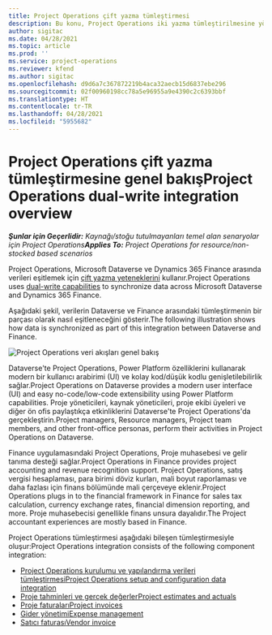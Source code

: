 ```yaml
---
title: Project Operations çift yazma tümleştirmesi
description: Bu konu, Project Operations iki yazma tümleştirilmesine yönelik bir genel bakış sağlar.
author: sigitac
ms.date: 04/28/2021
ms.topic: article
ms.prod: ''
ms.service: project-operations
ms.reviewer: kfend
ms.author: sigitac
ms.openlocfilehash: d9d6a7c367872219b4aca32aecb15d6837ebe296
ms.sourcegitcommit: 02f00960198cc78a5e96955a9e4390c2c6393bbf
ms.translationtype: HT
ms.contentlocale: tr-TR
ms.lasthandoff: 04/28/2021
ms.locfileid: "5955682"
---
```

# <a name="project-operations-dual-write-integration-overview"></a><span data-ttu-id="458e3-103">Project Operations çift yazma tümleştirmesine genel bakış</span><span class="sxs-lookup"><span data-stu-id="458e3-103">Project Operations dual-write integration overview</span></span>

<span data-ttu-id="458e3-104">_**Şunlar için Geçerlidir:** Kaynağı/stoğu tutulmayanları temel alan senaryolar için Project Operations_</span><span class="sxs-lookup"><span data-stu-id="458e3-104">_**Applies To:** Project Operations for resource/non-stocked based scenarios_</span></span>

<span data-ttu-id="458e3-105">Project Operations, Microsoft Dataverse ve Dynamics 365 Finance arasında verileri eşitlemek için [çift yazma yeteneklerini](/dynamics365/fin-ops-core/dev-itpro/data-entities/dual-write/dual-write-home-page) kullanır.</span><span class="sxs-lookup"><span data-stu-id="458e3-105">Project Operations uses [dual-write capabilities](/dynamics365/fin-ops-core/dev-itpro/data-entities/dual-write/dual-write-home-page) to synchronize data across Microsoft Dataverse and Dynamics 365 Finance.</span></span>

<span data-ttu-id="458e3-106">Aşağıdaki şekil, verilerin Dataverse ve Finance arasındaki tümleştirmenin bir parçası olarak nasıl eşitleneceğini gösterir.</span><span class="sxs-lookup"><span data-stu-id="458e3-106">The following illustration shows how data is synchronized as part of this integration between Dataverse and Finance.</span></span>

![Project Operations veri akışları genel bakış](./media/ProjectOperationsFlows.jpg)

<span data-ttu-id="458e3-108">Dataverse'te Project Operations, Power Platform özelliklerini kullanarak modern bir kullanıcı arabirimi (UI) ve kolay kod/düşük kodlu genişletilebilirlik sağlar.</span><span class="sxs-lookup"><span data-stu-id="458e3-108">Project Operations on Dataverse provides a modern user interface (UI) and easy no-code/low-code extensibility using Power Platform capabilities.</span></span> <span data-ttu-id="458e3-109">Proje yöneticileri, kaynak yöneticileri, proje ekibi üyeleri ve diğer ön ofis paylaştıkça etkinliklerini Dataverse'te Project Operations'da gerçekleştirin.</span><span class="sxs-lookup"><span data-stu-id="458e3-109">Project managers, Resource managers, Project team members, and other front-office personas, perform their activities in Project Operations on Dataverse.</span></span>

<span data-ttu-id="458e3-110">Finance uygulamasındaki Project Operations, Proje muhasebesi ve gelir tanıma desteği sağlar.</span><span class="sxs-lookup"><span data-stu-id="458e3-110">Project Operations in Finance provides project accounting and revenue recognition support.</span></span> <span data-ttu-id="458e3-111">Project Operations, satış vergisi hesaplaması, para birimi döviz kurları, mali boyut raporlaması ve daha fazlası için finans bölümünde mali çerçeveye eklenir.</span><span class="sxs-lookup"><span data-stu-id="458e3-111">Project Operations plugs in to the financial framework in Finance for sales tax calculation, currency exchange rates, financial dimension reporting, and more.</span></span> <span data-ttu-id="458e3-112">Proje muhasebecisi genellikle finans unsura dayalıdır.</span><span class="sxs-lookup"><span data-stu-id="458e3-112">The Project accountant experiences are mostly based in Finance.</span></span>

<span data-ttu-id="458e3-113">Project Operations tümleştirmesi aşağıdaki bileşen tümleştirmesiyle oluşur:</span><span class="sxs-lookup"><span data-stu-id="458e3-113">Project Operations integration consists of the following component integration:</span></span>


- [<span data-ttu-id="458e3-114">Project Operations kurulumu ve yapılandırma verileri tümleştirmesi</span><span class="sxs-lookup"><span data-stu-id="458e3-114">Project Operations setup and configuration data integration</span></span>](resource-dual-write-setup-integration.md) 
- [<span data-ttu-id="458e3-115">Proje tahminleri ve gerçek değerler</span><span class="sxs-lookup"><span data-stu-id="458e3-115">Project estimates and actuals</span></span>](resource-dual-write-estimates-actuals.md)
- [<span data-ttu-id="458e3-116">Proje faturaları</span><span class="sxs-lookup"><span data-stu-id="458e3-116">Project invoices</span></span>](resource-dual-write-project-invoice.md)
- [<span data-ttu-id="458e3-117">Gider yönetimi</span><span class="sxs-lookup"><span data-stu-id="458e3-117">Expense management</span></span>](resource-dual-write-expense.md)
- [<span data-ttu-id="458e3-118">Satıcı faturası</span><span class="sxs-lookup"><span data-stu-id="458e3-118">Vendor invoice</span></span>](resource-dual-write-vendor-invoice.md)
